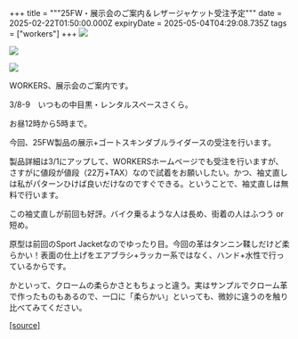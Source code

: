 +++
title = """25FW・展示会のご案内＆レザージャケット受注予定"""
date = 2025-02-22T01:50:00.000Z
expiryDate = 2025-05-04T04:29:08.735Z
tags = ["workers"]
+++
[![](https://blogger.googleusercontent.com/img/b/R29vZ2xl/AVvXsEhlpe6RCeLx5naTgH9Pe4WHWOI8CLqsNigr-jheEEmyf2jjxDYL8EH8ECTbjZHxduFx7GESRo4tdjEkqlHkRZuekmGG8SVq3aRSvmlHS0L180kjDcAy9kx73Vo8z6JN5_Hy6XIAVZn68sBx3fd1VQuHVwhvEX0smqOHWjG3cI5Dt2tQF7E5Gbb6vkxvvJ0/w640-h640/1.jpg)](https://blogger.googleusercontent.com/img/b/R29vZ2xl/AVvXsEhlpe6RCeLx5naTgH9Pe4WHWOI8CLqsNigr-jheEEmyf2jjxDYL8EH8ECTbjZHxduFx7GESRo4tdjEkqlHkRZuekmGG8SVq3aRSvmlHS0L180kjDcAy9kx73Vo8z6JN5_Hy6XIAVZn68sBx3fd1VQuHVwhvEX0smqOHWjG3cI5Dt2tQF7E5Gbb6vkxvvJ0/s1200/1.jpg)

  

[![](https://blogger.googleusercontent.com/img/b/R29vZ2xl/AVvXsEh4pRyldOIqjmhZbAWB-_NRmHuDIu_y4HSMk68cVAzLnGxRiUM8O77SZsSeyGubGZIeNGtiklNe5bnsNQkyvkSyaLyoThqUcFGnoEE-eGmEknlNjjhlD7Rt_GF6fMWTLu-IWWEYr9N5dWKj0DsMj8sVuuJbPbq_E4v7fDEgX9HgMN_dbTk8Ecaee5S1YdE/w640-h640/2.jpg)](https://blogger.googleusercontent.com/img/b/R29vZ2xl/AVvXsEh4pRyldOIqjmhZbAWB-_NRmHuDIu_y4HSMk68cVAzLnGxRiUM8O77SZsSeyGubGZIeNGtiklNe5bnsNQkyvkSyaLyoThqUcFGnoEE-eGmEknlNjjhlD7Rt_GF6fMWTLu-IWWEYr9N5dWKj0DsMj8sVuuJbPbq_E4v7fDEgX9HgMN_dbTk8Ecaee5S1YdE/s1200/2.jpg)

  

[![](https://blogger.googleusercontent.com/img/b/R29vZ2xl/AVvXsEjiVtrXFBkZRxjFYpaguAvE2aWbd4Nc1iIMGmRTVJoRRqB_M3xCdaH5h2eAdpPzH4jBmxz6p_Df_DVvUXEBGLkGUA5rQ9mnixcmGiDsOx6OyI5O6n_Pf47vxD0eLiXiSwRHnENRVyGtrbWELfscXhpuX9Gt7IEq0l_3oMqbyIReiDaNvAtIyUVUSEMIKLw/w640-h640/DSC_6587.jpg)](https://blogger.googleusercontent.com/img/b/R29vZ2xl/AVvXsEjiVtrXFBkZRxjFYpaguAvE2aWbd4Nc1iIMGmRTVJoRRqB_M3xCdaH5h2eAdpPzH4jBmxz6p_Df_DVvUXEBGLkGUA5rQ9mnixcmGiDsOx6OyI5O6n_Pf47vxD0eLiXiSwRHnENRVyGtrbWELfscXhpuX9Gt7IEq0l_3oMqbyIReiDaNvAtIyUVUSEMIKLw/s1250/DSC_6587.jpg)

  

  

WORKERS、展示会のご案内です。

3/8-9　いつもの中目黒・レンタルスペースさくら。

お昼12時から5時まで。

  

今回、25FW製品の展示+ゴートスキンダブルライダースの受注を行います。

製品詳細は3/1にアップして、WORKERSホームページでも受注を行いますが、さすがに値段が値段（22万+TAX）なので試着をお願いしたい。かつ、袖丈直しは私がパターンひけば良いだけなのですぐできる。ということで、袖丈直しは無料で行います。

  

この袖丈直しが前回も好評。バイク乗るような人は長め、街着の人はふつう or 短め。

  

原型は前回のSport Jacketなのでゆったり目。今回の革はタンニン鞣しだけど柔らかい！表面の仕上げをエアブラシ+ラッカー系ではなく、ハンド+水性で行っているからです。

かといって、クロームの柔らかさともちょっと違う。実はサンプルでクローム革で作ったものもあるので、一口に「柔らかい」といっても、微妙に違うのを触り比べてみてください。

[[source]](https://eworkers.blogspot.com/2025/02/25fw.html)

